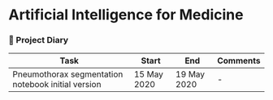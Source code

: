# Artificial Intelligence for Medicine

### 📒 Project Diary 

|Task                                  |Start       | End      | Comments                    |
|--------------------------------------|------------|----------|-----------------------------|
|Pneumothorax segmentation notebook initial version | 15 May 2020| 19 May 2020      |     -                    | 
